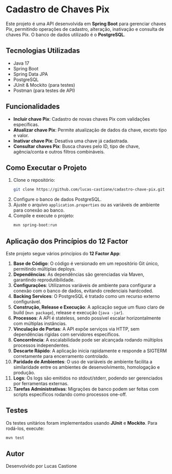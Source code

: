 # Cadastro de Chaves Pix

Este projeto é uma API desenvolvida em **Spring Boot** para gerenciar chaves Pix, permitindo operações de cadastro, alteração, inativação e consulta de chaves Pix. O banco de dados utilizado é o **PostgreSQL**.

## Tecnologias Utilizadas

- Java 17
- Spring Boot
- Spring Data JPA
- PostgreSQL
- JUnit & Mockito (para testes)
- Postman (para testes de API)

## Funcionalidades

- **Incluir chave Pix**: Cadastro de novas chaves Pix com validações específicas.
- **Atualizar chave Pix**: Permite atualização de dados da chave, exceto tipo e valor.
- **Inativar chave Pix**: Desativa uma chave já cadastrada.
- **Consultar chaves Pix**: Busca chaves pelo ID, tipo de chave, agência/conta e outros filtros combináveis.

## Como Executar o Projeto

1. Clone o repositório:
   ```sh
   git clone https://github.com/lucas-castione/cadastro-chave-pix.git
   ```
2. Configure o banco de dados PostgreSQL.
3. Ajuste o arquivo `application.properties` ou as variáveis de ambiente para conexão ao banco.
4. Compile e execute o projeto:
   ```sh
   mvn spring-boot:run
   ```

## Aplicação dos Princípios do 12 Factor

Este projeto segue vários princípios do **12 Factor App**:

1. **Base de Código**: O código é versionado em um repositório Git único, permitindo múltiplas deploys.
2. **Dependências**: As dependências são gerenciadas via Maven, garantindo reprodutibilidade.
3. **Configurações**: Utilizamos variáveis de ambiente para configurar a conexão com o banco de dados, evitando credenciais hardcoded.
4. **Backing Services**: O PostgreSQL é tratado como um recurso externo configurável.
5. **Construção, Release e Execução**: A aplicação segue um fluxo claro de build (`mvn package`), release e execução (`java -jar`).
6. **Processos**: A API é stateless, sendo possível escalar horizontalmente com múltiplas instâncias.
7. **Vinculação de Portas**: A API expõe serviços via HTTP, sem dependências rígidas com servidores específicos.
8. **Concorrência**: A escalabilidade pode ser alcançada rodando múltiplos processos independentes.
9. **Descarte Rápido**: A aplicação inicia rapidamente e responde a SIGTERM corretamente para encerramento controlado.
10. **Paridade de Ambientes**: O uso de variáveis de ambiente facilita a similaridade entre os ambientes de desenvolvimento, homologação e produção.
11. **Logs**: Os logs são emitidos no stdout/stderr, podendo ser gerenciados por ferramentas externas.
12. **Tarefas Administrativas**: Migrações de banco podem ser feitas com scripts específicos rodando como processos one-off.

## Testes

Os testes unitários foram implementados usando **JUnit** e **Mockito**. Para rodá-los, execute:
```sh
mvn test
```

## Autor

Desenvolvido por Lucas Castione

